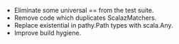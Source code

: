 - Eliminate some universal == from the test suite.
- Remove code which duplicates ScalazMatchers.
- Replace existential in pathy.Path types with scala.Any.
- Improve build hygiene.

